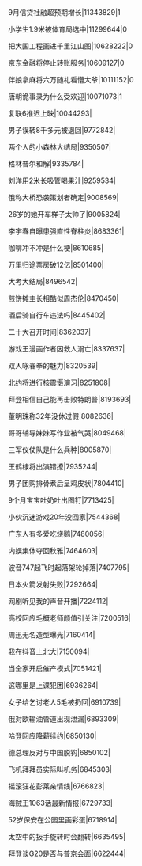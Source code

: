 9月信贷社融超预期增长|11343829|1

小学生1.9米被体育局选中|11299644|0

把大国工程画进千里江山图|10628222|0

京东金融将停止转账服务|10609127|0

伴娘拿麻将六万随礼看懵大爷|10111152|0

唐朝诡事录为什么受欢迎|10071073|1

复联6推迟上映|10044293|

男子误转8千多元被退回|9772842|

两个人的小森林大结局|9350507|

格林普尔和解|9335784|

刘洋用2米长吸管喝果汁|9259534|

俄称大桥恐袭策划者确定|9008569|

26岁的她开车样子太帅了|9005824|

李宇春自曝患强直性脊柱炎|8683361|

咖啡冲不冲是什么梗|8610685|

万里归途票房破12亿|8501400|

大考大结局|8496542|

煎饼摊主长相酷似周杰伦|8470450|

酒后骑自行车违法吗|8445402|

二十大召开时间|8362037|

游戏王漫画作者因救人溺亡|8337637|

双人咏春拳的魅力|8320539|

北约将进行核震慑演习|8251808|

拜登相信自己能再击败特朗普|8193693|

董明珠称32年没休过假|8082636|

哥哥辅导妹妹写作业被气哭|8049468|

三军仪仗队是什么兵种|8005870|

王鹤棣将出演错撩|7935244|

男子团购排骨煮后呈鸡皮状|7804410|

9个月宝宝吐奶吐出图钉|7713425|

小伙沉迷游戏20年没回家|7544368|

广东人有多爱吃烧鹅|7480056|

内娱集体夺回秋雅|7464603|

波音747起飞时起落架轮掉落|7407795|

日本火箭发射失败|7292664|

网剧听见我的声音开播|7224112|

高校回应毛概老师颜值引关注|7200516|

周迅无名造型曝光|7160414|

我在抖音上北大|7150094|

当全家开启催产模式|7051421|

这哪里是上课犯困|6936264|

女子给乞讨老人5毛被扔回|6910739|

俄对欧输油管道出现泄漏|6893309|

哈登回应降薪续约|6850130|

德总理反对与中国脱钩|6850102|

飞机拜拜员实际叫机务|6845303|

摇滚狂花彭莱亲情线|6766823|

海贼王1063话最新情报|6729733|

52岁保安在公园里画彩蛋|6718914|

太空中的扳手旋转时会翻转|6635495|

拜登谈G20是否与普京会面|6622444|

